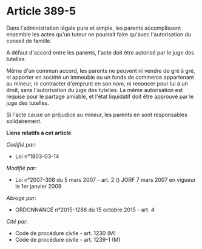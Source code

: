 # Article 389-5

Dans l'administration légale pure et simple, les parents accomplissent ensemble les actes qu'un tuteur ne pourrait faire
qu'avec l'autorisation du conseil de famille.

A défaut d'accord entre les parents, l'acte doit être autorisé par le juge des tutelles.

Même d'un commun accord, les parents ne peuvent ni vendre de gré à gré, ni apporter en société un immeuble ou un fonds de
commerce appartenant au mineur, ni contracter d'emprunt en son nom, ni renoncer pour lui à un droit, sans l'autorisation du
juge des tutelles. La même autorisation est requise pour le partage amiable, et l'état liquidatif doit être approuvé par le
juge des tutelles.

Si l'acte cause un préjudice au mineur, les parents en sont responsables solidairement.

**Liens relatifs à cet article**

_Codifié par_:

  - Loi n°1803-03-14

_Modifié par_:

  - Loi n°2007-308 du 5 mars 2007 - art. 2 () JORF 7 mars 2007 en vigueur le 1er janvier 2009

_Abrogé par_:

  - ORDONNANCE n°2015-1288 du 15 octobre 2015 - art. 4

_Cité par_:

  - Code de procédure civile - art. 1230 (M)
  - Code de procédure civile - art. 1239-1 (M)
